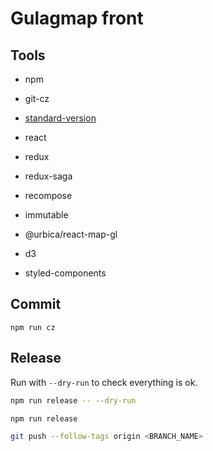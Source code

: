 # Gulagmap front

## Tools
* npm
* git-cz
* [standard-version](https://github.com/conventional-changelog/standard-version)


* react
* redux
* redux-saga
* recompose
* immutable
* @urbica/react-map-gl
* d3
* styled-components

## Commit
```
npm run cz
```

## Release

Run with `--dry-run` to check everything is ok.
```sh
npm run release -- --dry-run
```
```sh
npm run release
```
```sh
git push --follow-tags origin <BRANCH_NAME>
```

